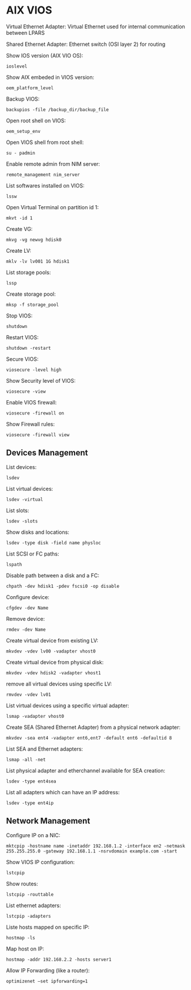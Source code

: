 AIX VIOS
========

Virtual Ethernet Adapter: Virtual Ethernet used for internal communication between LPARS

Shared Ethernet Adapter: Ethernet switch (OSI layer 2) for routing

Show IOS version (AIX VIO OS):

    ioslevel

Show AIX embeded in VIOS version:

    oem_platform_level

Backup VIOS:

    backupios -file /backup_dir/backup_file

Open root shell on VIOS:

    oem_setup_env

Open VIOS shell from root shell:

    su - padmin

Enable remote admin from NIM server:

    remote_management nim_server

List softwares installed on VIOS:

    lssw

Open Virtual Terminal on partition id 1:

    mkvt -id 1

Create VG:

    mkvg -vg newvg hdisk0

Create LV:

    mklv -lv lv001 1G hdisk1

List storage pools:

    lssp

Create storage pool:

    mksp -f storage_pool

Stop VIOS:

    shutdown

Restart VIOS:

    shutdown -restart

Secure VIOS:

    viosecure -level high

Show Security level of VIOS:

    viosecure -view

Enable VIOS firewall:

    viosecure -firewall on

Show Firewall rules:

    viosecure -firewall view

Devices Management
------------------

List devices:

    lsdev

List virtual devices:

    lsdev -virtual

List slots:

    lsdev -slots

Show disks and locations:

    lsdev -type disk -field name physloc

List SCSI or FC paths:

    lspath

Disable path between a disk and a FC:

    chpath -dev hdisk1 -pdev fscsi0 -op disable

Configure device:

    cfgdev -dev Name

Remove device:

    rmdev -dev Name

Create virtual device from existing LV:

    mkvdev -vdev lv00 -vadapter vhost0

Create virtual device from physical disk:

    mkvdev -vdev hdisk2 -vadapter vhost1

remove all virtual devices using specific LV:

    rmvdev -vdev lv01

List virtual devices using a specific virtual adapter:

    lsmap -vadapter vhost0

Create SEA (Shared Ethernet Adapter) from a physical network adapter:

    mkvdev -sea ent4 -vadapter ent6,ent7 -default ent6 -defaultid 8

List SEA and Ethernet adapters:

    lsmap -all -net

List physical adapter and etherchannel available for SEA creation:

    lsdev -type ent4sea

List all adapters which can have an IP address:

    lsdev -type ent4ip

Network Management
------------------

Configure IP on a NIC:

    mktcpip -hostname name -inetaddr 192.168.1.2 -interface en2 -netmask 255.255.255.0 -gateway 192.168.1.1 -nsrvdomain example.com -start

Show VIOS IP configuration:

    lstcpip

Show routes:

    lstcpip -routtable

List ethernet adapters:

    lstcpip -adapters

Liste hosts mapped on specific IP:

    hostmap -ls

Map host on IP:

    hostmap -addr 192.168.2.2 -hosts server1

Allow IP Forwarding (like a router):

    optimizenet –set ipforwarding=1
